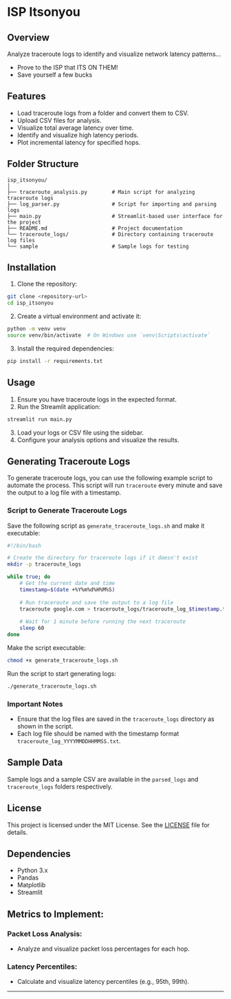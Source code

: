 # ISP Itsonyou

## Overview

Analyze traceroute logs to identify and visualize network latency patterns...
- Prove to the ISP that ITS ON THEM!
- Save yourself a few bucks

## Features

- Load traceroute logs from a folder and convert them to CSV.
- Upload CSV files for analysis.
- Visualize total average latency over time.
- Identify and visualize high latency periods.
- Plot incremental latency for specified hops.

## Folder Structure
```
isp_itsonyou/
│
├── traceroute_analysis.py        # Main script for analyzing traceroute logs
├── log_parser.py                 # Script for importing and parsing logs
├── main.py                       # Streamlit-based user interface for the project
├── README.md                     # Project documentation
└── traceroute_logs/              # Directory containing traceroute log files
└── sample                        # Sample logs for testing
```
## Installation

1. Clone the repository:

```sh
git clone <repository-url>
cd isp_itsonyou
```

2. Create a virtual environment and activate it:

```sh
python -m venv venv
source venv/bin/activate  # On Windows use `venv\Scripts\activate`
```

3. Install the required dependencies:

```sh
pip install -r requirements.txt
```

## Usage

1. Ensure you have traceroute logs in the expected format.
2. Run the Streamlit application:

```sh
streamlit run main.py
```

3. Load your logs or CSV file using the sidebar.
4. Configure your analysis options and visualize the results.

## Generating Traceroute Logs

To generate traceroute logs, you can use the following example script to automate the process. This script will run `traceroute` every minute and save the output to a log file with a timestamp.

### Script to Generate Traceroute Logs

Save the following script as `generate_traceroute_logs.sh` and make it executable:

```sh
#!/bin/bash

# Create the directory for traceroute logs if it doesn't exist
mkdir -p traceroute_logs

while true; do
    # Get the current date and time
    timestamp=$(date +%Y%m%d%H%M%S)
    
    # Run traceroute and save the output to a log file
    traceroute google.com > traceroute_logs/traceroute_log_$timestamp.txt
    
    # Wait for 1 minute before running the next traceroute
    sleep 60
done
```

Make the script executable:

```sh
chmod +x generate_traceroute_logs.sh
```

Run the script to start generating logs:

```sh
./generate_traceroute_logs.sh
```

### Important Notes

- Ensure that the log files are saved in the `traceroute_logs` directory as shown in the script.
- Each log file should be named with the timestamp format `traceroute_log_YYYYMMDDHHMMSS.txt`.

## Sample Data

Sample logs and a sample CSV are available in the `parsed_logs` and `traceroute_logs` folders respectively.

## License

This project is licensed under the MIT License. See the [LICENSE](LICENSE) file for details.

## Dependencies
- Python 3.x
- Pandas
- Matplotlib
- Streamlit


## Metrics to Implement:

### Packet Loss Analysis:

- Analyze and visualize packet loss percentages for each hop.

### Latency Percentiles:

- Calculate and visualize latency percentiles (e.g., 95th, 99th).

---
